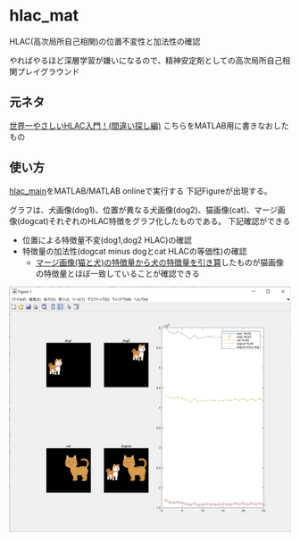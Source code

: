 # hlac_mat
HLAC(高次局所自己相関)の位置不変性と加法性の確認

やればやるほど深層学習が嫌いになるので、精神安定剤としての高次局所自己相関プレイグラウンド
## 元ネタ
[世界一やさしいHLAC入門！(間違い探し編)](https://zenn.dev/kotaro_inoue/articles/f0cbbca962313b)
こちらをMATLAB用に書きなおしたもの

## 使い方
[hlac_main](./hlac_main.m)をMATLAB/MATLAB onlineで実行する
下記Figureが出現する。

グラフは、犬画像(dog1)、位置が異なる犬画像(dog2)、猫画像(cat)、マージ画像(dogcat)それぞれのHLAC特徴をグラフ化したものである。
下記確認ができる
- 位置による特徴量不変(dog1,dog2 HLAC)の確認
- 特徴量の加法性(dogcat minus dogとcat HLACの等価性)の確認
    - [マージ画像(猫と犬)の特徴量から犬の特徴量を引き算](./hlac_main.m#L50)したものが猫画像の特徴量とほぼ一致していることが確認できる

![](scr1.png)


